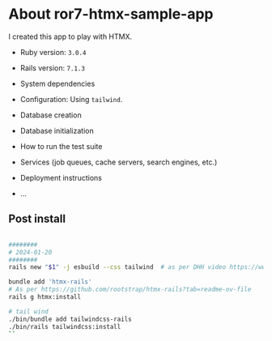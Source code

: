 # About ror7-htmx-sample-app

I created this app to play with HTMX.

* Ruby version: `3.0.4`
* Rails version: `7.1.3`
* System dependencies
* Configuration: Using `tailwind`.

* Database creation

* Database initialization

* How to run the test suite

* Services (job queues, cache servers, search engines, etc.)

* Deployment instructions

* ...


## Post install

```bash

########
# 2024-01-20
########
rails new "$1" -j esbuild --css tailwind  # as per DHH video https://www.youtube.com/watch?v=JsNtLiph87Y

bundle add 'htmx-rails'
# As per https://github.com/rootstrap/htmx-rails?tab=readme-ov-file
rails g htmx:install

# tail wind
./bin/bundle add tailwindcss-rails
./bin/rails tailwindcss:install
``
